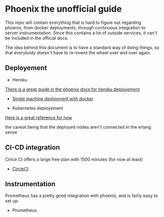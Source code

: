 # Phoenix the unofficial guide

This repo will contain everything that is hard to figure out regarding phoenix, from docker deployments, through continuous integration to server instrumentation. Since this contains a lot of outside services, it can't be included in the official docs.

The idea behind this document is to have a standard way of doing things, so that everybody doesn't have to re-invent the wheel over and over again.

## Deployement

- Heroku

[There is a great guide in the phoenix docs for heroku deployement](https://hexdocs.pm/phoenix/heroku.html)

- [Single machine deployment with docker](/deployment/docker.md)

- Kubernetes deployement

[Here is a great reference for now](https://cloud.google.com/community/tutorials/elixir-phoenix-on-kubernetes-google-container-engine)

the caveat being that the deployed nodes aren't connected in the erlang sense

## CI-CD integration

Cirlce CI offers a large free plan with 1500 minutes (for now at least)

- [CircleCI](/CI-CD/circleci.md)

## Instrumentation

Prometheus has a pretty good integration with phoenix, and is fairly easy to set up.

- Prometheus
